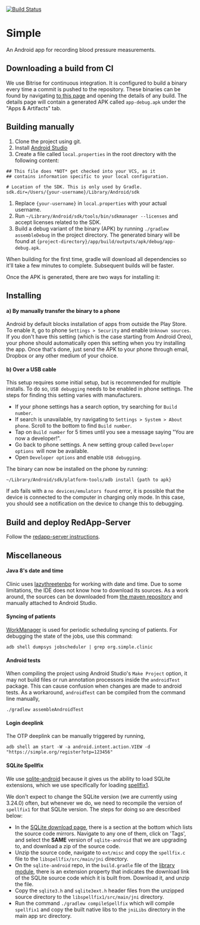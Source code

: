 [![Build Status](https://app.bitrise.io/app/db9b195f645cfed7/status.svg?token=0UVLxgCzsz75d21FUnkfhg&branch=master)](https://www.bitrise.io/app/db9b195f645cfed7)

# Simple

An Android app for recording blood pressure measurements.

## Downloading a build from CI

We use Bitrise for continuous integration. It is configured to build a binary every time a commit is pushed to the repository. These binaries can be found by navigating [to this page](https://www.bitrise.io/app/db9b195f645cfed7#/builds_) and opening the details of any build. The details page will contain a generated APK called `app-debug.apk` under the "Apps & Artifacts" tab.

## Building manually

1. Clone the project using git.
2. Install [Android Studio](https://developer.android.com/studio/install#mac)
3. Create a file called `local.properties` in the root directory with the following content:

```
## This file does *NOT* get checked into your VCS, as it
## contains information specific to your local configuration.

# Location of the SDK. This is only used by Gradle.
sdk.dir=/Users/{your-username}/Library/Android/sdk
```

1. Replace `{your-username}` in `local.properties` with your actual username.
2. Run `~/Library/Android/sdk/tools/bin/sdkmanager --licenses` and accept licenses related to the SDK.
3. Build a debug variant of the binary (APK) by running `./gradlew assembleDebug` in the project directory. The generated binary will be found at `{project-directory}/app/build/outputs/apk/debug/app-debug.apk`.

When building for the first time, gradle will download all dependencies so it'll take a few minutes to complete. Subsequent builds will be faster.

Once the APK is generated, there are two ways for installing it:

## Installing

#### a) By manually transfer the binary to a phone

Android by default blocks installation of apps from outside the Play Store. To enable it, go to phone `Settings > Security` and enable `Unknown sources`. If you don't have this setting (which is the case starting from Android Oreo), your phone should automatically open this setting when you try installing the app. Once that's done, just send the APK to your phone through email, Dropbox or any other medium of your choice.

#### b) Over a USB cable

This setup requires some initial setup, but is recommended for multiple installs. To do so, `USB debugging` needs to be enabled in phone settings. The steps for finding this setting varies with manufacturers.

- If your phone settings has a search option, try searching for `Build number`.
- If search is unavailable, try navigating to `Settings > System > About phone`. Scroll to the bottom to find `Build number`.
- Tap on `Build number` for 5 times until you see a message saying "You are now a developer!".
- Go back to phone settings. A new setting group called  `Developer options `will now be available.
- Open `Developer options` and enable `USB debugging`.

The binary can now be installed on the phone by running:

```
~/Library/Android/sdk/platform-tools/adb install {path to apk}
```

If `adb` fails with a `no devices/emulators found` error, it is possible that the device is connected to the computer in charging only mode. In this case, you should see a notification on the device to change this to debugging.

## Build and deploy RedApp-Server

Follow the [redapp-server instructions](https://github.com/resolvetosavelives/redapp-server/blob/master/README.md).

## Miscellaneous

#### Java 8's date and time

Clinic uses [lazythreetenbp](https://github.com/gabrielittner/lazythreetenbp) for working with date and time. Due to some limitations, the IDE does not know how to download its sources. As a work around, the sources can be downloaded from [the maven repository](http://search.maven.org/#search%7Cga%7C1%7Cthreetenbp) and manually attached to Android Studio.

#### Syncing of patients

[WorkManager](https://developer.android.com/topic/libraries/architecture/workmanager) is used for periodic scheduling syncing of patients. For debugging the state of the jobs, use this command:

```
adb shell dumpsys jobscheduler | grep org.simple.clinic
```

#### Android tests

When compiling the project using Android Studio's `Make Project` option, it may not build files or run annotation processors inside the `androidTest` package. This can cause confusion when changes are made to android tests. As a workaround, `androidTest` can be compiled from the command line manually,

```
./gradlew assembleAndroidTest
```

#### Login deeplink

The OTP deeplink can be manually triggered by running,

```
adb shell am start -W -a android.intent.action.VIEW -d "https://simple.org/register?otp=123456"
```

#### SQLite Spellfix
We use [sqlite-android](https://github.com/requery/sqlite-android) because it gives us the ability to load SQLite extensions, which we use specifically for loading [spellfix1](https://www.sqlite.org/spellfix1.html).

We don't expect to change the SQLite version (we are currently using 3.24.0) often, but whenever we do, we need to recompile the version of `spellfix1` for that SQLite version. The steps for doing so are described below:

- In the [SQLite download page](https://sqlite.org/download.html), there is a section at the bottom which lists the source code mirrors. Navigate to any one of them, click on 'Tags', and select the **SAME** version of `sqlite-android` that we are upgrading to, and download a zip of the source code.
- Unzip the source code, navigate to `ext/misc` and copy the `spellfix.c` file to the `libspellfix/src/main/jni` directory.
- On the `sqlite-android` repo, in the `build.gradle` file of the [library module](https://github.com/requery/sqlite-android/blob/master/sqlite-android/build.gradle), there is an extension property that indicates the download link of the SQLite source code which it is built from. Download it, and unzip the file.
- Copy the `sqlite3.h` and `sqlite3ext.h` header files from the unzipped source directory to the `libspellfix1/src/main/jni` directory.
- Run the command `./gradlew compileSpellfix` which will compile `spellfix1` and copy the built native libs to the `jniLibs` directory in the main app src directory.
